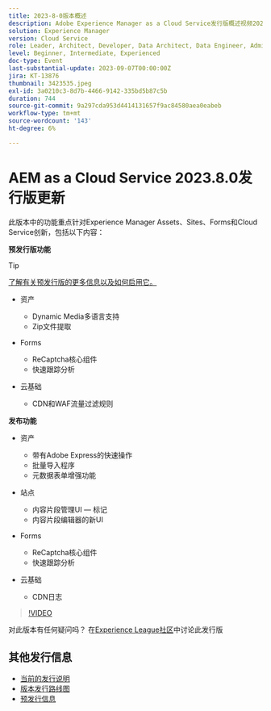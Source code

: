 ```yaml
---
title: 2023-8-0版本概述
description: Adobe Experience Manager as a Cloud Service发行版概述视频2023.8.0
solution: Experience Manager
version: Cloud Service
role: Leader, Architect, Developer, Data Architect, Data Engineer, Admin, User
level: Beginner, Intermediate, Experienced
doc-type: Event
last-substantial-update: 2023-09-07T00:00:00Z
jira: KT-13876
thumbnail: 3423535.jpeg
exl-id: 3a0210c3-8d7b-4466-9142-335bd5b87c5b
duration: 744
source-git-commit: 9a297cda953d4414131657f9ac84580aea0eabeb
workflow-type: tm+mt
source-wordcount: '143'
ht-degree: 6%

---
```


# AEM as a Cloud Service 2023.8.0发行版更新

此版本中的功能重点针对Experience Manager Assets、Sites、Forms和Cloud Service创新，包括以下内容：

**预发行版功能**

>[!TIP]
>
>[了解有关预发行版的更多信息以及如何启用它。](https://experienceleague.adobe.com/docs/experience-manager-cloud-service/content/release-notes/prerelease.html)

* 资产
   * Dynamic Media多语言支持
   * Zip文件提取

* Forms
   * ReCaptcha核心组件
   * 快速跟踪分析

* 云基础
   * CDN和WAF流量过滤规则

**发布功能**

* 资产
   * 带有Adobe Express的快速操作
   * 批量导入程序
   * 元数据表单增强功能

* 站点
   * 内容片段管理UI — 标记
   * 内容片段编辑器的新UI

* Forms
   * ReCaptcha核心组件
   * 快速跟踪分析

* 云基础
   * CDN日志

>[!VIDEO](https://video.tv.adobe.com/v/3423535/?learn=on)

对此版本有任何疑问吗？  在[Experience League社区](https://adobe.ly/3syyBwe)中讨论此发行版

## 其他发行信息

* [当前的发行说明](https://experienceleague.adobe.com/docs/experience-manager-cloud-service/content/release-notes/home.html?lang=zh-Hans)
* [版本发行路线图](https://experienceleague.adobe.com/docs/experience-manager-release-information/aem-release-updates/update-releases-roadmap.html?lang=zh-Hans)
* [预发行信息](https://experienceleague.adobe.com/docs/experience-manager-cloud-service/content/release-notes/prerelease.html)
